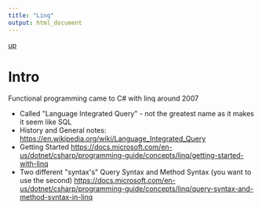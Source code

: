 ```yaml
---
title: "Linq"
output: html_document
---
```

[up](https://mikewise2718.github.io/markdowndocs/)

# Intro
Functional programming came to C# with linq around 2007
- Called "Language Integrated Query" - not the greatest name as it makes it seem like SQL
- History and General notes: <https://en.wikipedia.org/wiki/Language_Integrated_Query>
- Getting Started <https://docs.microsoft.com/en-us/dotnet/csharp/programming-guide/concepts/linq/getting-started-with-linq>
- Two different "syntax's" Query Syntax and Method Syntax (you want to use the second) <https://docs.microsoft.com/en-us/dotnet/csharp/programming-guide/concepts/linq/query-syntax-and-method-syntax-in-linq>